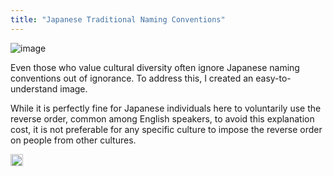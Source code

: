 ```yaml
---
title: "Japanese Traditional Naming Conventions"
---
```


![image](https://gyazo.com/0a031f39099587246eaca586c098c32d/thumb/1000)

Even those who value cultural diversity often ignore Japanese naming conventions out of ignorance. To address this, I created an easy-to-understand image.

While it is perfectly fine for Japanese individuals here to voluntarily use the reverse order, common among English speakers, to avoid this explanation cost, it is not preferable for any specific culture to impose the reverse order on people from other cultures.

<img src='https://scrapbox.io/api/pages/nishio/en/icon' alt='en.icon' height="19.5"/>
